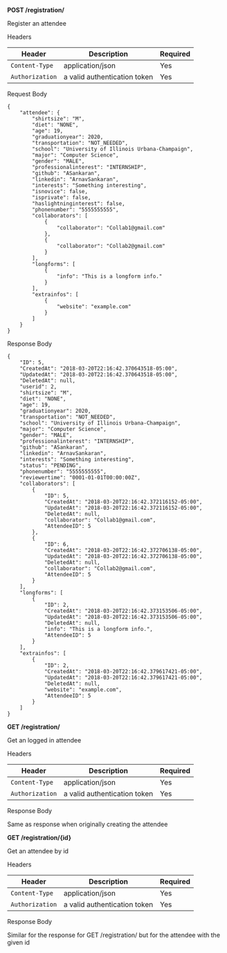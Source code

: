**POST /registration/**

Register an attendee

Headers

| Header          | Description                  | Required  |
| --------------- | ---------------------------- | --------- |
| `Content-Type`  | application/json             | Yes       |
| `Authorization` | a valid authentication token | Yes       |

Request Body

````
{
	"attendee": {
		"shirtsize": "M",
		"diet": "NONE",
		"age": 19,
		"graduationyear": 2020,
		"transportation": "NOT_NEEDED",
		"school": "University of Illinois Urbana-Champaign",
		"major": "Computer Science",
		"gender": "MALE",
		"professionalinterest": "INTERNSHIP",
		"github": "ASankaran",
		"linkedin": "ArnavSankaran",
		"interests": "Something interesting",
		"isnovice": false,
		"isprivate": false,
		"haslightninginterest": false,
		"phonenumber": "5555555555",
		"collaborators": [
			{
				"collaborator": "Collab1@gmail.com"
			},
			{
				"collaborator": "Collab2@gmail.com"
			}
		],
		"longforms": [
			{
				"info": "This is a longform info."
			}
		],
		"extrainfos": [
			{
				"website": "example.com"
			}
		]
	}
}
````

Response Body

````
{
    "ID": 5,
    "CreatedAt": "2018-03-20T22:16:42.370643518-05:00",
    "UpdatedAt": "2018-03-20T22:16:42.370643518-05:00",
    "DeletedAt": null,
    "userid": 2,
    "shirtsize": "M",
    "diet": "NONE",
    "age": 19,
    "graduationyear": 2020,
    "transportation": "NOT_NEEDED",
    "school": "University of Illinois Urbana-Champaign",
    "major": "Computer Science",
    "gender": "MALE",
    "professionalinterest": "INTERNSHIP",
    "github": "ASankaran",
    "linkedin": "ArnavSankaran",
    "interests": "Something interesting",
    "status": "PENDING",
    "phonenumber": "5555555555",
    "reviewertime": "0001-01-01T00:00:00Z",
    "collaborators": [
        {
            "ID": 5,
            "CreatedAt": "2018-03-20T22:16:42.372116152-05:00",
            "UpdatedAt": "2018-03-20T22:16:42.372116152-05:00",
            "DeletedAt": null,
            "collaborator": "Collab1@gmail.com",
            "AttendeeID": 5
        },
        {
            "ID": 6,
            "CreatedAt": "2018-03-20T22:16:42.372706138-05:00",
            "UpdatedAt": "2018-03-20T22:16:42.372706138-05:00",
            "DeletedAt": null,
            "collaborator": "Collab2@gmail.com",
            "AttendeeID": 5
        }
    ],
    "longforms": [
        {
            "ID": 2,
            "CreatedAt": "2018-03-20T22:16:42.373153506-05:00",
            "UpdatedAt": "2018-03-20T22:16:42.373153506-05:00",
            "DeletedAt": null,
            "info": "This is a longform info.",
            "AttendeeID": 5
        }
    ],
    "extrainfos": [
        {
            "ID": 2,
            "CreatedAt": "2018-03-20T22:16:42.379617421-05:00",
            "UpdatedAt": "2018-03-20T22:16:42.379617421-05:00",
            "DeletedAt": null,
            "website": "example.com",
            "AttendeeID": 5
        }
    ]
}
````

**GET /registration/**

Get an logged in attendee

Headers

| Header          | Description                  | Required  |
| --------------- | ---------------------------- | --------- |
| `Content-Type`  | application/json             | Yes       |
| `Authorization` | a valid authentication token | Yes       |

Response Body

Same as response when originally creating the attendee

**GET /registration/{id}**

Get an attendee by id

Headers

| Header          | Description                  | Required  |
| --------------- | ---------------------------- | --------- |
| `Content-Type`  | application/json             | Yes       |
| `Authorization` | a valid authentication token | Yes       |

Response Body

Similar for the response for GET /registration/ but for the attendee with the given id
